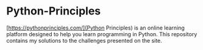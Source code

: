 # Python-Principles
[https://pythonprinciples.com/](Python Principles) is an online learning platform designed to help you learn programming in Python. This repository contains my solutions to the challenges presented on the site.
